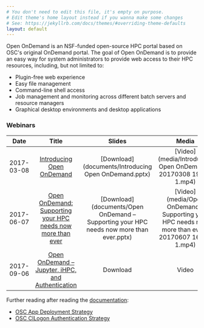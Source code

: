 ```yaml
---
# You don't need to edit this file, it's empty on purpose.
# Edit theme's home layout instead if you wanna make some changes
# See: https://jekyllrb.com/docs/themes/#overriding-theme-defaults
layout: default
---
```


Open OnDemand is an NSF-funded open-source HPC portal based on OSC's original
OnDemand portal.  The goal of Open OnDemand is to provide an easy way for
system administrators to provide web access to their HPC resources, including,
but not limited to:

- Plugin-free web experience
- Easy file management
- Command-line shell access
- Job management and monitoring across different batch servers and resource managers
- Graphical desktop environments and desktop applications

### Webinars

| Date | Title | Slides | Media |
|:----:|:-----:|:------:|:-----:|
| 2017-03-08 | [Introducing Open OnDemand](webinars/2017-03-08) | [Download](documents/Introducing Open OnDemand.pptx) | [Video](media/Introducing Open OnDemand-20170308 1900-1.mp4) |
| 2017-06-07 | [Open OnDemand: Supporting your HPC needs now more than ever](webinars/2017-06-07) | [Download](documents/Open OnDemand – Supporting your HPC needs now more than ever.pptx) | [Video](media/Open OnDemand – Supporting your HPC needs now more than ever-20170607 1631-1.mp4) |
| 2017-09-06 | [Open OnDemand – Jupyter, iHPC, and Authentication](webinars/2017-09-06) | Download | Video |

Further reading after reading the [documentation](https://osc.github.io/ood-documentation/master/):

- [OSC App Deployment Strategy](app-deployment)
- [OSC CILogon Authentication Strategy](cilogon)
